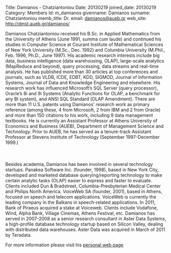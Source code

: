 Title: Damianos - Chatziantoniou
Date: 20130219
joined_date: 20130219
Category: Members
Id: m_damianos
givenname: Damianos
surname: Chatziantoniou
memb_title: Dr.
email: damianos@aueb.gr
web_site: http://dmst.aueb.gr/damianos/
<p>
Damianos Chatziantoniou received his B.Sc. in Applied Mathematics from the University of
Athens (June 1991, summa cum laude) and continued his studies in Computer Science at
Courant Institute of Mathematical Sciences of New York University (M.Sc., Dec. 1992) and
Columbia University (M.Phil., Feb. 1996, Ph.D., June 1997). His academic research interests
include big data, business intelligence (data warehousing, OLAP), large-scale analytics
(MapReduce and beyond), query processing, data streams and real-time analysis. He has
published more than 30 articles at top conferences and journals, such as VLDB, ICDE, EDBT,
KDD, SIGMOD, Journal of Information Systems, Journal of Data and Knowledge Engineering and
elsewhere. His research work has influenced Microsoft’s SQL Server (query processor),
Oracle’s 8i and 9i Systems (Analytic Functions for OLAP, a benchmark for any BI system), and
ANSI SQL Standard (OLAP Amendment). There are more than 11 U.S. patents using Damianos’ research
work as primary reference (among these, 4 from Microsoft, 2 from IBM and 2 from Oracle) and
more than 150 citations to his work, including 9 data management textbooks.  He is currently
an Assistant Professor at Athens University of Economics and Business (AUEB), Department of
Management Science and Technology. Prior to AUEB, he has served as a tenure-track Assistant
Professor at Stevens Institute of Technology (September 1997-December 1999.)
<BR></BR><BR></BR>
Besides academia, Damianos has been involved in several technology startups. Panakea Software
Inc. (founder, 1998), based in New York City, developed and marketed database querying/reporting
technology to make certain analytic tasks (OLAP) easier to express and faster to evaluate. Clients
included Dun &amp; Bradstreet, Columbia-Presbyterian Medical Center and Philips North America.
VoiceWeb SA (founder, 2001), based in Athens, focused on speech and telecom applications. VoiceWeb is
currently the leading company in the Balkans in speech-related applications. In 2011, Bank of Piraeus
acquired a stake at Voiceweb. Clients include Vodafone, Wind, Alpha Bank, Village Cinemas, Athens
Festival, etc. Damianos has served in 2007-2008 as a senior research consultant in Aster Data
Systems, a high-profile database technology startup based on Silicon Valley, dealing with distributed data
warehouses. Aster Data was acquired in March of 2011 by Teradata.
</p>
<p>For more information please visit his
<a href="http://dmst.aueb.gr/damianos/">personal web page</a>
</p>
